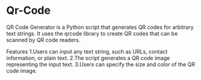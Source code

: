 # Qr-Code
QR Code Generator is a Python script that generates QR codes for arbitrary text strings. It uses the qrcode library to create QR codes that can be scanned by QR code readers.

Features
1.Users can input any text string, such as URLs, contact information, or plain text.
2.The script generates a QR code image representing the input text.
3.Users can specify the size and color of the QR code image.
